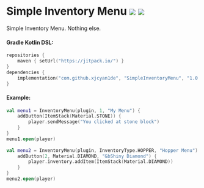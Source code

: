 # Simple Inventory Menu [![](https://jitpack.io/v/XjCyan1de/SimpleInventoryMenu.svg)](https://jitpack.io/#XjCyan1de/SimpleInventoryMenu)  [![](https://jitci.com/gh/XjCyan1de/SimpleInventoryMenu/svg)](https://jitci.com/gh/XjCyan1de/SimpleInventoryMenu)

Simple Inventory Menu. Nothing else.

#### Gradle Kotlin DSL:
```kotlin
repositories {
    maven { setUrl("https://jitpack.io/") }
}
dependencies {
    implementation("com.github.xjcyan1de", "SimpleInventoryMenu", "1.0.2")
}
```

#### Example:
```kotlin
val menu1 = InventoryMenu(plugin, 1, "My Menu") {
    addButton(ItemStack(Material.STONE)) {
        player.sendMessage("You clicked at stone block")
    }
}
menu1.open(player)
    
val menu2 = InventoryMenu(plugin, InventoryType.HOPPER, "Hopper Menu") {
    addButton(2, Material.DIAMOND, "&bShiny Diamond") {
        player.inventory.addItem(ItemStack(Material.DIAMOND))
    }
}
menu2.open(player)
```
